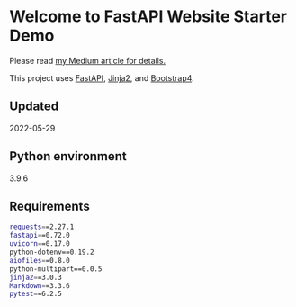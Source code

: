 <h1>Welcome to FastAPI Website Starter Demo</h1>

<p>
Please read <a href="">my Medium article for details.</a>
</p>

<p>
This project uses <a href="https://fastapi.tiangolo.com/">FastAPI</a>, <a href="https://jinja.palletsprojects.com/en/2.11.x/">Jinja2</a>, and <a href="https://getbootstrap.com/docs/4.1/getting-started/introduction/">Bootstrap4</a>.
</p>


<h2>Updated</h2>

2022-05-29

## Python environment

3.9.6

## Requirements

```sh
requests==2.27.1
fastapi==0.72.0
uvicorn==0.17.0
python-dotenv==0.19.2
aiofiles==0.8.0
python-multipart==0.0.5
jinja2==3.0.3
Markdown==3.3.6
pytest==6.2.5
```
